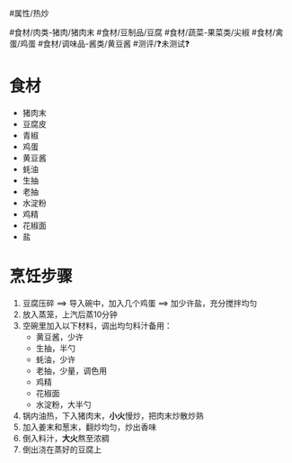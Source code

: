 #属性/热炒 
 
#食材/肉类-猪肉/猪肉末 #食材/豆制品/豆腐 #食材/蔬菜-果菜类/尖椒 #食材/禽蛋/鸡蛋 #食材/调味品-酱类/黄豆酱 
#测评/❓未测试❓

# 食材
- 猪肉末
- 豆腐皮
- 青椒
- 鸡蛋
- 黄豆酱
- 蚝油
- 生抽
- 老抽
- 水淀粉
- 鸡精
- 花椒面
- 盐

# 烹饪步骤
1. 豆腐压碎 ==> 导入碗中，加入几个鸡蛋 ==> 加少许盐，充分搅拌均匀
2. 放入蒸笼，上汽后蒸10分钟
3. 空碗里加入以下材料，调出均匀料汁备用：
   - 黄豆酱，少许
   - 生抽，半勺
   - 蚝油，少许
   - 老抽，少量，调色用
   - 鸡精
   - 花椒面
   - 水淀粉，大半勺
4. 锅内油热，下入猪肉末，**小火**慢炒，把肉末炒散炒熟 
5. 加入姜末和葱末，翻炒均匀，炒出香味
6. 倒入料汁，**大火**熬至浓稠
7. 倒出浇在蒸好的豆腐上